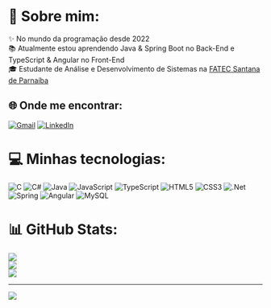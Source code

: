 # 💫 Sobre mim:
✨ No mundo da programação desde 2022  <br>📚 Atualmente estou aprendendo Java & Spring Boot no Back-End e TypeScript & Angular no Front-End  <br>🎓 Estudante de Análise e Desenvolvimento de Sistemas na [FATEC Santana de Parnaíba](https://www.linkedin.com/school/fatec-santana-de-parna%C3%ADba/)

## 🌐 Onde me encontrar:
[![Gmail](https://img.shields.io/badge/Gmail-D14836?style=for-the-badge&logo=gmail&logoColor=white)](mailto:bhendon.soares12@gmail.com) [![LinkedIn](https://img.shields.io/badge/LinkedIn-0077B5?style=for-the-badge&logo=linkedin&logoColor=white)](https://www.linkedin.com/in/bhendon-soares/)

# 💻 Minhas tecnologias:
![C](https://img.shields.io/badge/c-%2300599C.svg?style=for-the-badge&logo=c&logoColor=white) ![C#](https://img.shields.io/badge/c%23-%23239120.svg?style=for-the-badge&logo=csharp&logoColor=white) ![Java](https://img.shields.io/badge/java-%23ED8B00.svg?style=for-the-badge&logo=openjdk&logoColor=white) ![JavaScript](https://img.shields.io/badge/javascript-%23323330.svg?style=for-the-badge&logo=javascript&logoColor=%23F7DF1E) ![TypeScript](https://img.shields.io/badge/typescript-%23007ACC.svg?style=for-the-badge&logo=typescript&logoColor=white) ![HTML5](https://img.shields.io/badge/html5-%23E34F26.svg?style=for-the-badge&logo=html5&logoColor=white) ![CSS3](https://img.shields.io/badge/css3-%231572B6.svg?style=for-the-badge&logo=css3&logoColor=white) ![.Net](https://img.shields.io/badge/.NET-5C2D91?style=for-the-badge&logo=.net&logoColor=white) ![Spring](https://img.shields.io/badge/spring-%236DB33F.svg?style=for-the-badge&logo=spring&logoColor=white) ![Angular](https://img.shields.io/badge/angular-%23DD0031.svg?style=for-the-badge&logo=angular&logoColor=white) ![MySQL](https://img.shields.io/badge/mysql-%2300000f.svg?style=for-the-badge&logo=mysql&logoColor=white)
# 📊 GitHub Stats:
![](https://github-readme-stats.vercel.app/api?username=bhendon-soares&theme=react&hide_border=false&include_all_commits=true&count_private=false)<br/>
![](https://github-readme-streak-stats.herokuapp.com/?user=bhendon-soares&theme=react&hide_border=false)<br/>
![](https://github-readme-stats.vercel.app/api/top-langs/?username=bhendon-soares&theme=react&hide_border=false&include_all_commits=true&count_private=true&layout=compact)

---
[![](https://visitcount.itsvg.in/api?id=bhendon-soares&icon=1&color=12)](https://visitcount.itsvg.in)
